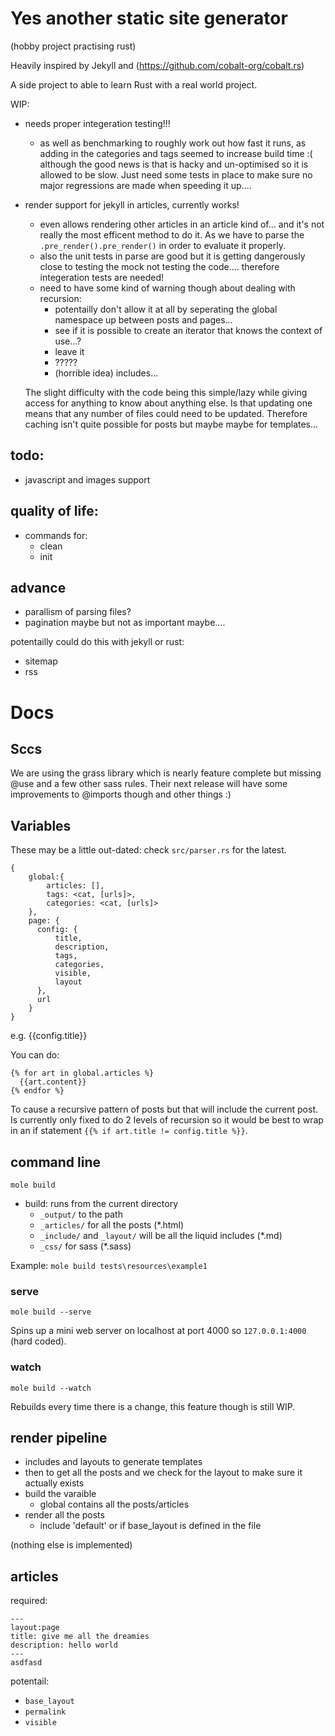 # Yes another static site generator
(hobby project practising rust)

Heavily inspired by Jekyll and (https://github.com/cobalt-org/cobalt.rs)

A side project to able to learn Rust with a real world project.


WIP:
- needs proper integeration testing!!!
  - as well as benchmarking to roughly work out how fast it runs, as adding in the categories and tags seemed to increase build time :( although the good news is that is hacky and un-optimised so it is allowed to be slow. Just need some tests in place to make sure no major regressions are made when speeding it up....
- render support for jekyll in articles, currently works! 
  - even allows rendering other articles in an article kind of... and it's not really the most efficent method to do it. As we have to parse the `.pre_render().pre_render()` in order to evaluate it properly.
  - also the unit tests in parse are good but it is getting dangerously close to testing the mock not testing the code.... therefore integeration tests are needed!
  - need to have some kind of warning though about dealing with recursion:
    - potentailly don't allow it at all by seperating the global namespace up between posts and pages... 
    - see if it is possible to create an iterator that knows the context of use...?
    - leave it
    - ?????
    - (horrible idea) includes...

  The slight difficulty with the code being this simple/lazy while giving access for anything to know about anything else. Is that updating one means that any number of files could need to be updated. Therefore caching isn't quite possible for posts but maybe maybe for templates...


## todo:
- javascript and images support

## quality of life:
- commands for:
  - clean
  - init

## advance
- parallism of parsing files?
- pagination maybe but not as important maybe....

potentailly could do this with jekyll or rust:
- sitemap
- rss


# Docs

## Sccs
We are using the grass library which is nearly feature complete but missing @use and a few other sass rules. Their next release will have some improvements to @imports though and other things :)

## Variables
These may be a little out-dated: check `src/parser.rs` for the latest.

```
{
    global:{
        articles: [],
        tags: <cat, [urls]>,
        categories: <cat, [urls]>
    },
    page: {
      config: {
          title,
          description,
          tags,
          categories,
          visible,
          layout
      },
      url
    }
}
```

e.g. {{config.title}}

You can do:
```
{% for art in global.articles %}
  {{art.content}}
{% endfor %}
```
To cause a recursive pattern of posts but that will include the current post. Is currently only fixed to do 2 levels of recursion so it would be best to wrap in an if statement `{{% if art.title != config.title %}}`.

## command line
`mole build`

- build: runs from the current directory 
  - `_output/` to the path
  - `_articles/` for all the posts (*.html)
  - `_include/` and `_layout/` will be all the liquid includes (*.md)
  - `_css/` for sass (*.sass)

Example:
`mole build tests\resources\example1`

### serve
`mole build --serve`

Spins up a mini web server on localhost at port 4000 so `127.0.0.1:4000` (hard coded).

### watch
`mole build --watch`

Rebuilds every time there is a change, this feature though is still WIP.


## render pipeline
- includes and layouts to generate templates
- then to get all the posts and we check for the layout to make sure it actually exists
- build the varaible 
  - global contains all the posts/articles
- render all the posts
  - include 'default' or if base_layout is defined in the file 


(nothing else is implemented)


## articles

required:
```
---
layout:page
title: give me all the dreamies
description: hello world
---
asdfasd
```

potentail:
- `base_layout`
- `permalink`
- `visible`
